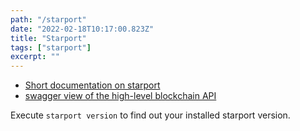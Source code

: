 ```yaml
---
path: "/starport"
date: "2022-02-18T10:17:00.823Z"
title: "Starport"
tags: ["starport"]
excerpt: ""
---
```


- [Short documentation on starport](https://docs.starport.com/guide/hello.html)
- [swagger view of the high-level blockchain API](http://localhost:1317/)

Execute ```starport version``` to find out your installed starport version.
